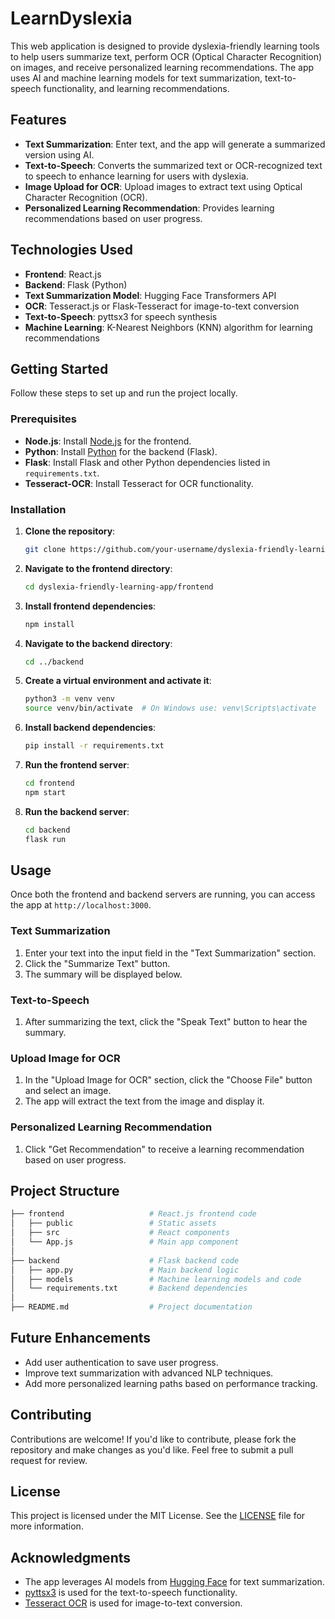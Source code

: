 # LearnDyslexia

This web application is designed to provide dyslexia-friendly learning tools to help users summarize text, perform OCR (Optical Character Recognition) on images, and receive personalized learning recommendations. The app uses AI and machine learning models for text summarization, text-to-speech functionality, and learning recommendations.

## Features

- **Text Summarization**: Enter text, and the app will generate a summarized version using AI.
- **Text-to-Speech**: Converts the summarized text or OCR-recognized text to speech to enhance learning for users with dyslexia.
- **Image Upload for OCR**: Upload images to extract text using Optical Character Recognition (OCR).
- **Personalized Learning Recommendation**: Provides learning recommendations based on user progress.
  
## Technologies Used

- **Frontend**: React.js
- **Backend**: Flask (Python)
- **Text Summarization Model**: Hugging Face Transformers API
- **OCR**: Tesseract.js or Flask-Tesseract for image-to-text conversion
- **Text-to-Speech**: pyttsx3 for speech synthesis
- **Machine Learning**: K-Nearest Neighbors (KNN) algorithm for learning recommendations

## Getting Started

Follow these steps to set up and run the project locally.

### Prerequisites

- **Node.js**: Install [Node.js](https://nodejs.org/) for the frontend.
- **Python**: Install [Python](https://www.python.org/) for the backend (Flask).
- **Flask**: Install Flask and other Python dependencies listed in `requirements.txt`.
- **Tesseract-OCR**: Install Tesseract for OCR functionality.

### Installation

1. **Clone the repository**:

    ```bash
    git clone https://github.com/your-username/dyslexia-friendly-learning-app.git
    ```

2. **Navigate to the frontend directory**:

    ```bash
    cd dyslexia-friendly-learning-app/frontend
    ```

3. **Install frontend dependencies**:

    ```bash
    npm install
    ```

4. **Navigate to the backend directory**:

    ```bash
    cd ../backend
    ```

5. **Create a virtual environment and activate it**:

    ```bash
    python3 -m venv venv
    source venv/bin/activate  # On Windows use: venv\Scripts\activate
    ```

6. **Install backend dependencies**:

    ```bash
    pip install -r requirements.txt
    ```

7. **Run the frontend server**:

    ```bash
    cd frontend
    npm start
    ```

8. **Run the backend server**:

    ```bash
    cd backend
    flask run
    ```

## Usage

Once both the frontend and backend servers are running, you can access the app at `http://localhost:3000`.

### Text Summarization

1. Enter your text into the input field in the "Text Summarization" section.
2. Click the "Summarize Text" button.
3. The summary will be displayed below.

### Text-to-Speech

1. After summarizing the text, click the "Speak Text" button to hear the summary.

### Upload Image for OCR

1. In the "Upload Image for OCR" section, click the "Choose File" button and select an image.
2. The app will extract the text from the image and display it.

### Personalized Learning Recommendation

1. Click "Get Recommendation" to receive a learning recommendation based on user progress.

## Project Structure

```bash
├── frontend                   # React.js frontend code
│   ├── public                 # Static assets
│   ├── src                    # React components
│   └── App.js                 # Main app component
│
├── backend                    # Flask backend code
│   ├── app.py                 # Main backend logic
│   ├── models                 # Machine learning models and code
│   └── requirements.txt       # Backend dependencies
│
├── README.md                  # Project documentation
```

## Future Enhancements

- Add user authentication to save user progress.
- Improve text summarization with advanced NLP techniques.
- Add more personalized learning paths based on performance tracking.

## Contributing

Contributions are welcome! If you'd like to contribute, please fork the repository and make changes as you'd like. Feel free to submit a pull request for review.

## License

This project is licensed under the MIT License. See the [LICENSE](LICENSE) file for more information.

## Acknowledgments

- The app leverages AI models from [Hugging Face](https://huggingface.co/) for text summarization.
- [pyttsx3](https://pypi.org/project/pyttsx3/) is used for the text-to-speech functionality.
- [Tesseract OCR](https://github.com/tesseract-ocr/tesseract) is used for image-to-text conversion.
